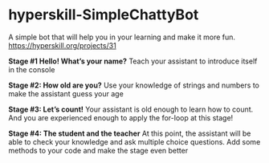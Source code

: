 # hyperskill-SimpleChattyBot
A simple bot that will help you in your learning and make it more fun. https://hyperskill.org/projects/31

**Stage #1 Hello! What’s your name?** 
Teach your assistant to introduce itself in the console

**Stage #2: How old are you?** 
Use your knowledge of strings and numbers to make the assistant guess your age

**Stage #3: Let’s count!** 
Your assistant is old enough to learn how to count. And you are experienced enough to apply the for-loop at this stage!

**Stage #4: The student and the teacher** 
At this point, the assistant will be able to check your knowledge and ask multiple choice questions. Add some methods to your code and make the stage even better
